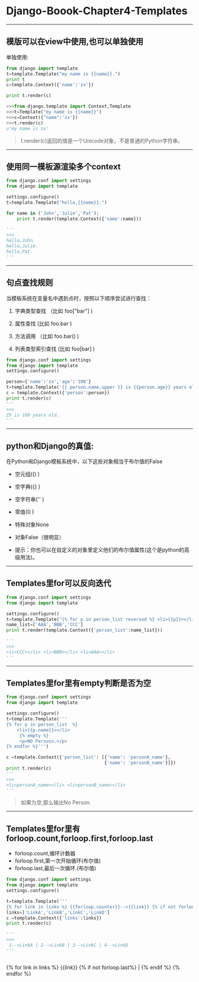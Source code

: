 # Django-Boook-Chapter4-Templates



---
## 模版可以在view中使用,也可以单独使用

单独使用:
```python
from django import template
t=template.Template("my name is {{name}}.")
print t
c=template.Context({'name':'zx'})

print t.render(c)
```

```python
>>>from django.template import Context,Template
>>>t=Template("my name is {{name}}")
>>>c=Context({"name":'zx'})
>>>t.render(c)
u'my name is zx'
```

> t.render(c)返回的值是一个Unicode对象，不是普通的Python字符串。

----

## 使用同一模板源渲染多个context

```python
from django.conf import settings
from django import template

settings.configure()
t=template.Template("hello,{{name}}.")

for name in ('John','Julie','Pat'):
    print t.render(template.Context({'name':name}))

'''
>>> 
hello,John.
hello,Julie.
hello,Pat.
'''
```

----
## 句点查找规则

 当模板系统在变量名中遇到点时，按照以下顺序尝试进行查找：

1. 字典类型查找 （比如 foo["bar"] )

2. 属性查找 (比如 foo.bar )

3. 方法调用 （比如 foo.bar() )

4. 列表类型索引查找 (比如 foo[bar] )

```python
from django.conf import settings
from django import template
settings.configure()

person={'name':'zx','age':'100'}
t=template.Template('{{ person.name.upper }} is {{person.age}} years old.}')
c = template.Context({'person':person})
print t.render(c)
'''
>>>
ZX is 100 years old.
'''
```
---

## python和Django的真值:

在Python和Django模板系统中，以下这些对象相当于布尔值的False

- 空元组(() )

- 空字典({} )

- 空字符串('' )

- 零值(0 )

- 特殊对象None

- 对象False（很明显）

- 提示：你也可以在自定义的对象里定义他们的布尔值属性(这个是python的高级用法)。

---

## Templates里for可以反向迭代

```python
from django.conf import settings
from django import template

settings.configure()
t=template.Template("{% for p in person_list reversed %} <li>{{p}}></li>{% endfor %}")
name_list=['AAA','BBB','CCC']
print t.render(template.Context({'person_list':name_list}))

'''
>>> 
<li>CCC></li> <li>BBB></li> <li>AAA></li>
'''
```
----

##  Templates里for里有empty判断是否为空

```python
from django.conf import settings
from django import template

settings.configure()
t=template.Template('''
{% for p in person_list  %} 
    <li>{{p.name}}></li>
     {% empty %}
     <p>NO Persosn.</p>
{% endfor %}''')

c =template.Context({'person_list': [{'name': 'personA_name'},
                                     {'name': 'personB_name'}]})
print t.render(c)
'''
>>> 
<li>personA_name></li> <li>personB_name></li>
'''
```
> 如果为空,那么输出No Person.

----

## Templates里for里有forloop.count,forloop.first,forloop.last

* forloop.count,循环计数器
* forloop.first,第一次开始循环(布尔值)
* forloop.last,最后一次循环.(布尔值)

```python
from django.conf import settings
from django import template
settings.configure()

t=template.Template('''
{% for link in links %} {{forloop.counter}}-->{{link}} {% if not forloop.last%}|{% endif %}{% endfor %}''')
links=['LinkA','LinkB','LinkC','LinkD']
c =template.Context({'links':links})
print t.render(c)

'''
>>> 
 1-->LinkA | 2-->LinkB | 3-->LinkC | 4-->LinkD 
'''
```

> ```python
{% for link in links %}
    {{link}} 
    {% if not forloop.last%}
        |
    {% endif %}
{% endfor %}
```